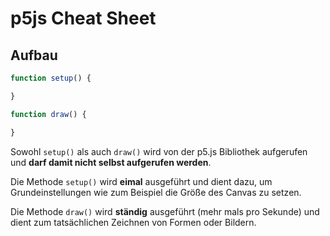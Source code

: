 # p5js Cheat Sheet

## Aufbau

```javascript
function setup() {

}

function draw() {

}
```

Sowohl `setup()` als auch `draw()` wird von der p5.js Bibliothek aufgerufen und **darf damit nicht selbst aufgerufen werden**.

Die Methode `setup()` wird **eimal** ausgeführt und dient dazu, um Grundeinstellungen wie zum Beispiel die Größe des Canvas zu setzen.

Die Methode `draw()` wird **ständig** ausgeführt (mehr mals pro Sekunde) und dient zum tatsächlichen Zeichnen von Formen oder Bildern. 
